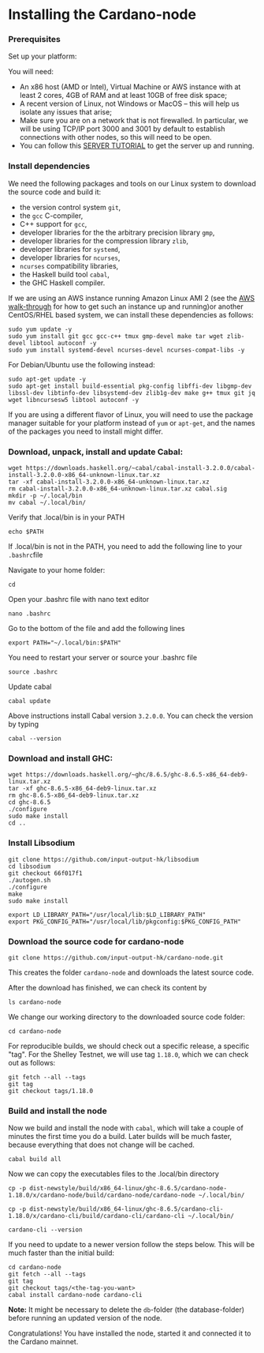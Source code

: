 # Installing the Cardano-node

### Prerequisites

Set up your platform:

You will need:

* An x86 host \(AMD or Intel\), Virtual Machine or AWS instance with at least 2 cores, 4GB of RAM and at least 10GB of free disk space;
* A recent version of Linux, not Windows or MacOS – this will help us isolate any issues that arise;
* Make sure you are on a network that is not firewalled. In particular, we will be using TCP/IP port 3000 and 3001 by default to establish connections with other nodes, so this will need to be open.
* You can follow this [SERVER TUTORIAL](../system-setup/aws.md) to get the server up and running.

### Install dependencies

We need the following packages and tools on our Linux system to download the source code and build it:

* the version control system `git`,
* the `gcc` C-compiler,
* C++ support for `gcc`,
* developer libraries for the the arbitrary precision library `gmp`,
* developer libraries for the compression library `zlib`,
* developer libraries for `systemd`,
* developer libraries for `ncurses`,
* `ncurses` compatibility libraries,
* the Haskell build tool `cabal`,
* the GHC Haskell compiler.

If we are using an AWS instance running Amazon Linux AMI 2 \(see the [AWS walk-through](https://github.com/carloslodelar/SPO/tree/baec64ba9efba39d4b60b7824fb4d7b962f2c3e7/getting-started/000_AWS.md) for how to get such an instance up and running\)or another CentOS/RHEL based system, we can install these dependencies as follows:

```
sudo yum update -y
sudo yum install git gcc gcc-c++ tmux gmp-devel make tar wget zlib-devel libtool autoconf -y
sudo yum install systemd-devel ncurses-devel ncurses-compat-libs -y
```

For Debian/Ubuntu use the following instead:

```
sudo apt-get update -y
sudo apt-get install build-essential pkg-config libffi-dev libgmp-dev libssl-dev libtinfo-dev libsystemd-dev zlib1g-dev make g++ tmux git jq wget libncursesw5 libtool autoconf -y
```

If you are using a different flavor of Linux, you will need to use the package manager suitable for your platform instead of `yum` or `apt-get`, and the names of the packages you need to install might differ.

### Download, unpack, install and update Cabal:

```
wget https://downloads.haskell.org/~cabal/cabal-install-3.2.0.0/cabal-install-3.2.0.0-x86_64-unknown-linux.tar.xz
tar -xf cabal-install-3.2.0.0-x86_64-unknown-linux.tar.xz
rm cabal-install-3.2.0.0-x86_64-unknown-linux.tar.xz cabal.sig
mkdir -p ~/.local/bin
mv cabal ~/.local/bin/
```

Verify that .local/bin is in your PATH

```
echo $PATH
```

If .local/bin is not in the PATH, you need to add the following line to  your `.bashrc`file

Navigate to your home folder:

```
cd
```

Open your .bashrc file with nano text editor

```
nano .bashrc
```

Go to the bottom of the file and add the following lines

```
export PATH="~/.local/bin:$PATH"
```

You need to restart your server or source your .bashrc file

```
source .bashrc
```

Update cabal

```
cabal update
```

Above instructions install Cabal version `3.2.0.0`. You can check the version by typing

```
cabal --version
```

### Download and install GHC:

```
wget https://downloads.haskell.org/~ghc/8.6.5/ghc-8.6.5-x86_64-deb9-linux.tar.xz
tar -xf ghc-8.6.5-x86_64-deb9-linux.tar.xz
rm ghc-8.6.5-x86_64-deb9-linux.tar.xz
cd ghc-8.6.5
./configure
sudo make install
cd ..
```

### Install Libsodium

```
git clone https://github.com/input-output-hk/libsodium
cd libsodium
git checkout 66f017f1
./autogen.sh
./configure
make
sudo make install

export LD_LIBRARY_PATH="/usr/local/lib:$LD_LIBRARY_PATH"
export PKG_CONFIG_PATH="/usr/local/lib/pkgconfig:$PKG_CONFIG_PATH"

```

### Download the source code for cardano-node

```
git clone https://github.com/input-output-hk/cardano-node.git
```

This creates the folder `cardano-node`  and downloads the latest source code.

After the download has finished, we can check its content by

```
ls cardano-node
```

We change our working directory to the downloaded source code folder:

```
cd cardano-node
```

For reproducible builds, we should check out a specific release, a specific "tag". For the Shelley Testnet, we will use tag `1.18.0`, which we can check out as follows:

```
git fetch --all --tags
git tag
git checkout tags/1.18.0
```

### Build and install the node

Now we build and install the node with `cabal`, which will take a couple of minutes the first time you do a build. Later builds will be much faster, because everything that does not change will be cached.

```
cabal build all 
```

Now we can copy the executables files to the .local/bin directory

```
cp -p dist-newstyle/build/x86_64-linux/ghc-8.6.5/cardano-node-1.18.0/x/cardano-node/build/cardano-node/cardano-node ~/.local/bin/
```

```
cp -p dist-newstyle/build/x86_64-linux/ghc-8.6.5/cardano-cli-1.18.0/x/cardano-cli/build/cardano-cli/cardano-cli ~/.local/bin/
```

```
cardano-cli --version
```

If you need to update to a newer version follow the steps below. This will be much faster than the initial build:

```
cd cardano-node
git fetch --all --tags
git tag
git checkout tags/<the-tag-you-want>
cabal install cardano-node cardano-cli
```

**Note:** It might be necessary to delete the `db`-folder \(the database-folder\) before running an updated version of the node.

Congratulations! You have installed the node, started it and connected it to the Cardano mainnet.

